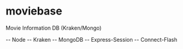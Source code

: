 # moviebase
Movie Information DB (Kraken/Mongo)

-- Node
-- Kraken
-- MongoDB
-- Express-Session
-- Connect-Flash
